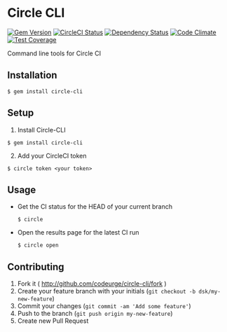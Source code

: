 # Circle CLI
[![Gem Version](https://badge.fury.io/rb/circle-cli.svg)](https://badge.fury.io/rb/circle-cli)
[![CircleCI Status](https://circleci.com/gh/codeurge/circle-cli.svg?style=shield&circle-token=e24d4c43a7437111a6ee5915901017a8419ddbf4)](https://circleci.com/gh/codeurge/circle-cli)
[![Dependency Status](https://gemnasium.com/codeurge/circle-cli.svg)](https://gemnasium.com/codeurge/circle-cli)
[![Code Climate](https://codeclimate.com/github/codeurge/circle-cli/badges/gpa.svg)](https://codeclimate.com/github/codeurge/circle-cli)
[![Test Coverage](https://codeclimate.com/github/codeurge/circle-cli/badges/coverage.svg)](https://codeclimate.com/github/codeurge/circle-cli/coverage)

Command line tools for Circle CI

## Installation

    $ gem install circle-cli

## Setup

1. Install Circle-CLI

  ```
  $ gem install circle-cli
  ```

2. Add your CircleCI token

  ```
  $ circle token <your token>
  ```

## Usage

- Get the CI status for the HEAD of your current branch

  ```
  $ circle
  ```

- Open the results page for the latest CI run

  ```
  $ circle open
  ```

## Contributing

1. Fork it ( http://github.com/codeurge/circle-cli/fork )
2. Create your feature branch with your initials (`git checkout -b dsk/my-new-feature`)
3. Commit your changes (`git commit -am 'Add some feature'`)
4. Push to the branch (`git push origin my-new-feature`)
5. Create new Pull Request
